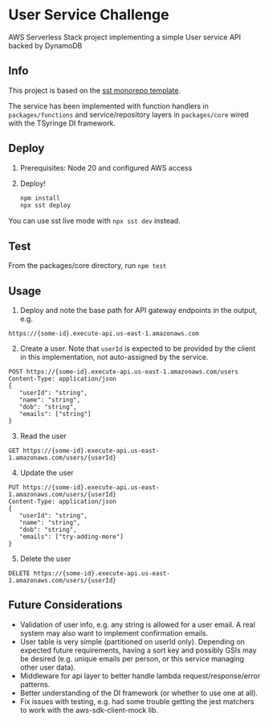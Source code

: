 # User Service Challenge

AWS Serverless Stack project implementing a simple User service API backed by DynamoDB

## Info

This project is based on the [sst monorepo template](https://github.com/sst/monorepo-template).

The service has been implemented with function handlers in `packages/functions` and service/repository layers in `packages/core` wired with the TSyringe DI framework.

## Deploy

1. Prerequisites: Node 20 and configured AWS access

2. Deploy!

   ```bash
   npm install
   npx sst deploy
   ```

You can use sst live mode with `npx sst dev` instead.

## Test

From the packages/core directory, run `npm test`

## Usage

1. Deploy and note the base path for API gateway endpoints in the output, e.g.

```
https://{some-id}.execute-api.us-east-1.amazonaws.com
```

2. Create a user. Note that `userId` is expected to be provided by the client in this implementation, not auto-assigned by the service.

```
POST https://{some-id}.execute-api.us-east-1.amazonaws.com/users
Content-Type: application/json
{
   "userId": "string",
   "name": "string",
   "dob": "string",
   "emails": ["string"]
}
```

3. Read the user

```
GET https://{some-id}.execute-api.us-east-1.amazonaws.com/users/{userId}
```

4. Update the user

```
PUT https://{some-id}.execute-api.us-east-1.amazonaws.com/users/{userId}
Content-Type: application/json
{
   "userId": "string",
   "name": "string",
   "dob": "string",
   "emails": ["try-adding-more"]
}
```

5. Delete the user

```
DELETE https://{some-id}.execute-api.us-east-1.amazonaws.com/users/{userId}
```

## Future Considerations

- Validation of user info, e.g. any string is allowed for a user email. A real system may also want to implement confirmation emails.
- User table is very simple (partitioned on userId only). Depending on expected future requirements, having a sort key and possibly GSIs may be desired (e.g. unique emails per person, or this service managing other user data).
- Middleware for api layer to better handle lambda request/response/error patterns.
- Better understanding of the DI framework (or whether to use one at all).
- Fix issues with testing, e.g. had some trouble getting the jest matchers to work with the aws-sdk-client-mock lib.
